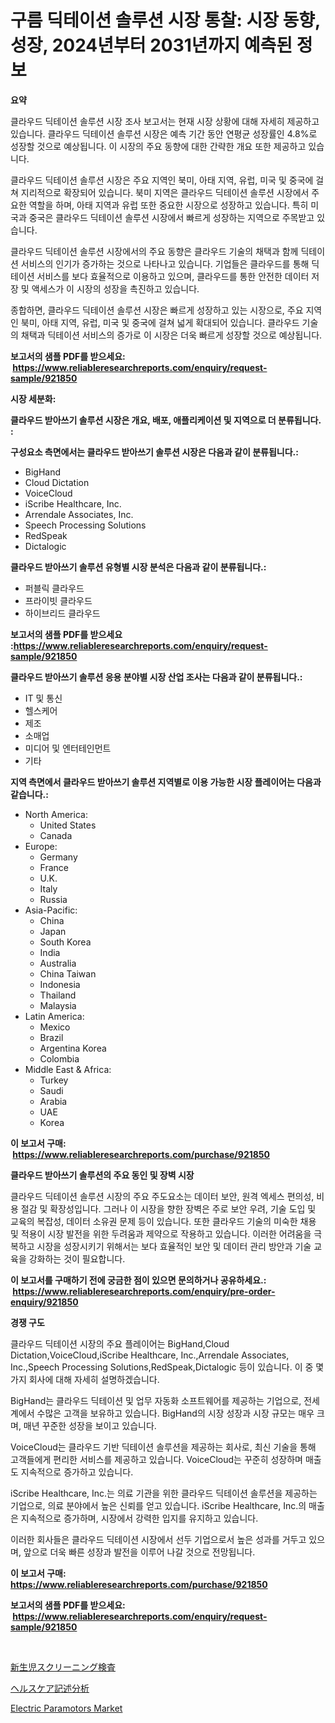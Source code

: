 <p><h1>구름 딕테이션 솔루션 시장 통찰: 시장 동향, 성장, 2024년부터 2031년까지 예측된 정보</h1></p><p><strong>요약</strong></p>
<p><p>클라우드 딕테이션 솔루션 시장 조사 보고서는 현재 시장 상황에 대해 자세히 제공하고 있습니다. 클라우드 딕테이션 솔루션 시장은 예측 기간 동안 연평균 성장률인 4.8%로 성장할 것으로 예상됩니다. 이 시장의 주요 동향에 대한 간략한 개요 또한 제공하고 있습니다.</p><p>클라우드 딕테이션 솔루션 시장은 주요 지역인 북미, 아태 지역, 유럽, 미국 및 중국에 걸쳐 지리적으로 확장되어 있습니다. 북미 지역은 클라우드 딕테이션 솔루션 시장에서 주요한 역할을 하며, 아태 지역과 유럽 또한 중요한 시장으로 성장하고 있습니다. 특히 미국과 중국은 클라우드 딕테이션 솔루션 시장에서 빠르게 성장하는 지역으로 주목받고 있습니다.</p><p>클라우드 딕테이션 솔루션 시장에서의 주요 동향은 클라우드 기술의 채택과 함께 딕테이션 서비스의 인기가 증가하는 것으로 나타나고 있습니다. 기업들은 클라우드를 통해 딕테이션 서비스를 보다 효율적으로 이용하고 있으며, 클라우드를 통한 안전한 데이터 저장 및 액세스가 이 시장의 성장을 촉진하고 있습니다.</p><p>종합하면, 클라우드 딕테이션 솔루션 시장은 빠르게 성장하고 있는 시장으로, 주요 지역인 북미, 아태 지역, 유럽, 미국 및 중국에 걸쳐 넓게 확대되어 있습니다. 클라우드 기술의 채택과 딕테이션 서비스의 증가로 이 시장은 더욱 빠르게 성장할 것으로 예상됩니다.</p></p>
<p><strong>보고서의 샘플 PDF를 받으세요: &nbsp;<a href="https://www.reliableresearchreports.com/enquiry/request-sample/921850">https://www.reliableresearchreports.com/enquiry/request-sample/921850</a></strong></p>
<p><strong>시장 세분화:</strong></p>
<p><strong> 클라우드 받아쓰기 솔루션 시장은 개요, 배포, 애플리케이션 및 지역으로 더 분류됩니다. :</strong></p>
<p><strong>구성요소 측면에서는 클라우드 받아쓰기 솔루션 시장은 다음과 같이 분류됩니다.:</strong></p>
<p><ul><li>BigHand</li><li>Cloud Dictation</li><li>VoiceCloud</li><li>iScribe Healthcare, Inc.</li><li>Arrendale Associates, Inc.</li><li>Speech Processing Solutions</li><li>RedSpeak</li><li>Dictalogic</li></ul></p>
<p><strong> 클라우드 받아쓰기 솔루션 유형별 시장 분석은 다음과 같이 분류됩니다.:</strong></p>
<p><ul><li>퍼블릭 클라우드</li><li>프라이빗 클라우드</li><li>하이브리드 클라우드</li></ul></p>
<p><strong>보고서의 샘플 PDF를 받으세요 :<a href="https://www.reliableresearchreports.com/enquiry/request-sample/921850">https://www.reliableresearchreports.com/enquiry/request-sample/921850</a></strong></p>
<p><strong> 클라우드 받아쓰기 솔루션 응용 분야별 시장 산업 조사는 다음과 같이 분류됩니다.:</strong></p>
<p><ul><li>IT 및 통신</li><li>헬스케어</li><li>제조</li><li>소매업</li><li>미디어 및 엔터테인먼트</li><li>기타</li></ul></p>
<p><strong>지역 측면에서 클라우드 받아쓰기 솔루션 지역별로 이용 가능한 시장 플레이어는 다음과 같습니다.:</strong></p>
<p><ul>
    <li>
        North America:
        <ul>
            <li>United States</li>
            <li>Canada</li>
        </ul>
    </li>
    <li>
        Europe:
        <ul>
            <li>Germany</li>
            <li>France</li>
            <li>U.K.</li>
            <li>Italy</li>
            <li>Russia</li>
        </ul>
    </li>
    <li>
        Asia-Pacific:
        <ul>
            <li>China</li>
            <li>Japan</li>
            <li>South Korea</li>
            <li>India</li>
            <li>Australia</li>
            <li>China Taiwan</li>
            <li>Indonesia</li>
            <li>Thailand</li>
            <li>Malaysia</li>
        </ul>
    </li>
    <li>
        Latin America:
        <ul>
            <li>Mexico</li>
            <li>Brazil</li>
            <li>Argentina Korea</li>
            <li>Colombia</li>
        </ul>
    </li>
    <li>
        Middle East & Africa:
        <ul>
            <li>Turkey</li>
            <li>Saudi</li>
            <li>Arabia</li>
            <li>UAE</li>
            <li>Korea</li>
        </ul>
    </li>
    </ul></p>
<p><strong>이 보고서 구매: &nbsp;<a href="https://www.reliableresearchreports.com/purchase/921850">https://www.reliableresearchreports.com/purchase/921850</a></strong></p>
<p><strong>클라우드 받아쓰기 솔루션의 주요 동인 및 장벽 시장</strong></p>
<p><p>클라우드 딕테이션 솔루션 시장의 주요 주도요소는 데이터 보안, 원격 엑세스 편의성, 비용 절감 및 확장성입니다. 그러나 이 시장을 향한 장벽은 주로 보안 우려, 기술 도입 및 교육의 복잡성, 데이터 소유권 문제 등이 있습니다. 또한 클라우드 기술의 미숙한 채용 및 적용이 시장 발전을 위한 두려움과 제약으로 작용하고 있습니다. 이러한 어려움을 극복하고 시장을 성장시키기 위해서는 보다 효율적인 보안 및 데이터 관리 방안과 기술 교육을 강화하는 것이 필요합니다.</p></p>
<p><strong>이 보고서를 구매하기 전에 궁금한 점이 있으면 문의하거나 공유하세요.: &nbsp;<a href="https://www.reliableresearchreports.com/enquiry/pre-order-enquiry/921850">https://www.reliableresearchreports.com/enquiry/pre-order-enquiry/921850</a></strong></p>
<p><strong>경쟁 구도</strong></p>
<p><p>클라우드 딕테이션 시장의 주요 플레이어는 BigHand,Cloud Dictation,VoiceCloud,iScribe Healthcare, Inc.,Arrendale Associates, Inc.,Speech Processing Solutions,RedSpeak,Dictalogic 등이 있습니다. 이 중 몇 가지 회사에 대해 자세히 설명하겠습니다.</p><p>BigHand는 클라우드 딕테이션 및 업무 자동화 소프트웨어를 제공하는 기업으로, 전세계에서 수많은 고객을 보유하고 있습니다. BigHand의 시장 성장과 시장 규모는 매우 크며, 매년 꾸준한 성장을 보이고 있습니다.</p><p>VoiceCloud는 클라우드 기반 딕테이션 솔루션을 제공하는 회사로, 최신 기술을 통해 고객들에게 편리한 서비스를 제공하고 있습니다. VoiceCloud는 꾸준히 성장하며 매출도 지속적으로 증가하고 있습니다.</p><p>iScribe Healthcare, Inc.는 의료 기관을 위한 클라우드 딕테이션 솔루션을 제공하는 기업으로, 의료 분야에서 높은 신뢰를 얻고 있습니다. iScribe Healthcare, Inc.의 매출은 지속적으로 증가하며, 시장에서 강력한 입지를 유지하고 있습니다.</p><p>이러한 회사들은 클라우드 딕테이션 시장에서 선두 기업으로서 높은 성과를 거두고 있으며, 앞으로 더욱 빠른 성장과 발전을 이루어 나갈 것으로 전망됩니다.</p></p>
<p><strong>이 보고서 구매: &nbsp; <a href="https://www.reliableresearchreports.com/purchase/921850">https://www.reliableresearchreports.com/purchase/921850</a></strong></p>
<p><strong>보고서의 샘플 PDF를 받으세요: &nbsp;<a href="https://www.reliableresearchreports.com/enquiry/request-sample/921850">https://www.reliableresearchreports.com/enquiry/request-sample/921850</a></strong><strong></strong></p>
<p>&nbsp;</p>
<p><p><a href="https://github.com/lababdou/Market-Research-Report-List-2/blob/main/9969722182360.md">新生児スクリーニング検査</a></p><p><a href="https://github.com/mohamedbakry57/Market-Research-Report-List-2/blob/main/5986512182361.md">ヘルスケア記述分析</a></p><p><a href="https://github.com/Sherrillcrooksxa8i18ucf2m/Market-Research-Report-List-1/blob/main/electric-paramotors-market.md">Electric Paramotors Market</a></p></p>